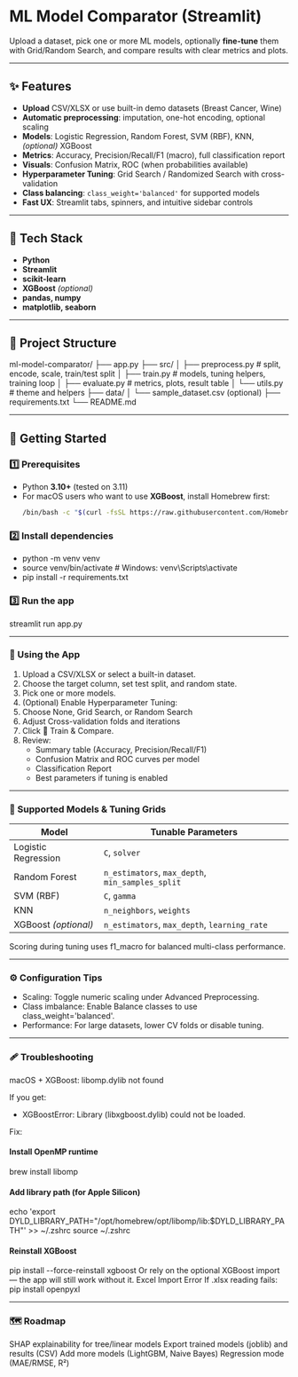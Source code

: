 # ML Model Comparator (Streamlit)

Upload a dataset, pick one or more ML models, optionally **fine-tune** them with Grid/Random Search, and compare results with clear metrics and plots.

---

## ✨ Features

- **Upload** CSV/XLSX or use built-in demo datasets (Breast Cancer, Wine)
- **Automatic preprocessing**: imputation, one-hot encoding, optional scaling
- **Models**: Logistic Regression, Random Forest, SVM (RBF), KNN, *(optional)* XGBoost
- **Metrics**: Accuracy, Precision/Recall/F1 (macro), full classification report
- **Visuals**: Confusion Matrix, ROC (when probabilities available)
- **Hyperparameter Tuning**: Grid Search / Randomized Search with cross-validation
- **Class balancing**: `class_weight='balanced'` for supported models
- **Fast UX**: Streamlit tabs, spinners, and intuitive sidebar controls

---

## 🧱 Tech Stack

- **Python**
- **Streamlit**
- **scikit-learn**
- **XGBoost** *(optional)*
- **pandas, numpy**
- **matplotlib, seaborn**

---

## 📁 Project Structure

ml-model-comparator/
├── app.py
├── src/
│ ├── preprocess.py # split, encode, scale, train/test split
│ ├── train.py # models, tuning helpers, training loop
│ ├── evaluate.py # metrics, plots, result table
│ └── utils.py # theme and helpers
├── data/
│ └── sample_dataset.csv (optional)
├── requirements.txt
└── README.md


---

## 🚀 Getting Started

### 1️⃣ Prerequisites

- Python **3.10+** (tested on 3.11)
- For macOS users who want to use **XGBoost**, install Homebrew first:
  ```bash
  /bin/bash -c "$(curl -fsSL https://raw.githubusercontent.com/Homebrew/install/HEAD/install.sh)"

### 2️⃣ Install dependencies

- python -m venv venv
- source venv/bin/activate       # Windows: venv\Scripts\activate
- pip install -r requirements.txt
  
### 3️⃣ Run the app
streamlit run app.py

---

### 🧪 Using the App

1. Upload a CSV/XLSX or select a built-in dataset.
2. Choose the target column, set test split, and random state.
3. Pick one or more models.
4. (Optional) Enable Hyperparameter Tuning:
5. Choose None, Grid Search, or Random Search
6. Adjust Cross-validation folds and iterations
7. Click 🚀 Train & Compare.
8. Review:
    - Summary table (Accuracy, Precision/Recall/F1)
    - Confusion Matrix and ROC curves per model
    - Classification Report
    - Best parameters if tuning is enabled
  
---

### 🤖 Supported Models & Tuning Grids
| Model                | Tunable Parameters                               |
| -------------------- | ------------------------------------------------ |
| Logistic Regression  | `C`, `solver`                                    |
| Random Forest        | `n_estimators`, `max_depth`, `min_samples_split` |
| SVM (RBF)            | `C`, `gamma`                                     |
| KNN                  | `n_neighbors`, `weights`                         |
| XGBoost *(optional)* | `n_estimators`, `max_depth`, `learning_rate`     |

Scoring during tuning uses f1_macro for balanced multi-class performance.

---

### ⚙️ Configuration Tips
- Scaling: Toggle numeric scaling under Advanced Preprocessing.
- Class imbalance: Enable Balance classes to use class_weight='balanced'.
- Performance: For large datasets, lower CV folds or disable tuning.

---

### 🩹 Troubleshooting

macOS + XGBoost: libomp.dylib not found

If you get:
- XGBoostError: Library (libxgboost.dylib) could not be loaded.

Fix:
#### Install OpenMP runtime
brew install libomp

#### Add library path (for Apple Silicon)
echo 'export DYLD_LIBRARY_PATH="/opt/homebrew/opt/libomp/lib:$DYLD_LIBRARY_PATH"' >> ~/.zshrc
source ~/.zshrc

#### Reinstall XGBoost
pip install --force-reinstall xgboost
Or rely on the optional XGBoost import — the app will still work without it.
Excel Import Error
If .xlsx reading fails:
pip install openpyxl

---

### 🗺️ Roadmap
 SHAP explainability for tree/linear models
 Export trained models (joblib) and results (CSV)
 Add more models (LightGBM, Naive Bayes)
 Regression mode (MAE/RMSE, R²)
